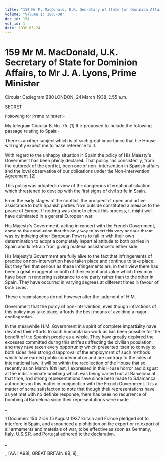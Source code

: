 ```yaml
---
title: "159 Mr M. MacDonald, U.K. Secretary of State for Dominion Affairs, to Mr J. A. Lyons, Prime Minister"
volume: "Volume 1: 1937-38"
doc_id: 158
vol_id: 1
date: 1938-03-24
---
```


# 159 Mr M. MacDonald, U.K. Secretary of State for Dominion Affairs, to Mr J. A. Lyons, Prime Minister

Circular Cablegram B80 LONDON, 24 March 1938, 2.55 a.m.

SECRET

Following for Prime Minister:-

My telegram Circular B. No. 75. [1] It is proposed to include the following passage relating to Spain:-

There is another subject which is of such great importance that the House will rightly expect me to make reference to it.

With regard to the unhappy situation in Spain the policy of His Majesty's Government has been plainly declared. That policy has consistently, from the outbreak of the conflict, been one of non- intervention in Spanish affairs and the loyal observation of our obligations under the Non-Intervention Agreement. [2]

This policy was adopted in view of the dangerous international situation which threatened to develop with the first signs of civil strife in Spain.

From the early stages of the conflict, the prospect of open and active assistance to both Spanish parties from outside constituted a menace to the peace of Europe. If nothing was done to check this process, it might well have culminated in a general European war.

His Majesty's Government, acting in concert with the French Government, came to the conclusion that the only way to avert this very serious threat was by inducing other European Powers to fall in with their own determination to adopt a completely impartial attitude to both parties in Spain and to refrain from giving material assistance to either side.

His Majesty's Government are fully alive to the fact that infringements of practice on non-intervention have taken place and continue to take place. But they feel that serious as these infringements are, in their view there has been a great exaggeration both of their extent and value which they may have been in rendering assistance to one party rather than to the other in Spain. They have occurred in varying degrees at different times in favour of both sides.

These circumstances do not however alter the judgment of H.M.

Government that the policy of non-intervention, even though infractions of this policy may take place, affords the best means of avoiding a major conflagration.

In the meanwhile H.M. Government in a spirit of complete impartiality have devoted their efforts to such humanitarian work as has been possible for the benefit of the Spanish people as a whole. They have greatly deplored the excesses committed during this strife as affecting the civilian population, and they have taken every opportunity which presented itself to convey to both sides their strong disapproval of the employment of such methods which have earned public condemnation and are contrary to the rules of international law. It will be within the recollection of the House that so recently as on March 18th last, I expressed in this House horror and disgust at the indiscriminate bombing which was being carried out at Barcelona at that time, and strong representations have since been made to Salamanca authorities on this matter in conjunction with the French Government. It is a matter of some satisfaction to note that though their representations have as yet met with no definite response, there has been no recurrence of bombing at Barcelona since their representations were made.

_

1 Document 154 2 On 15 August 1937 Britain and France pledged not to interfere in Spain, and announced a prohibition on the export or re-export of all armaments and materials of war, to be effective as soon as Germany, Italy, U.S.S.R. and Portugal adhered to the declaration.

_

_ [AA : A981, GREAT BRITAIN 8B, ii]_
